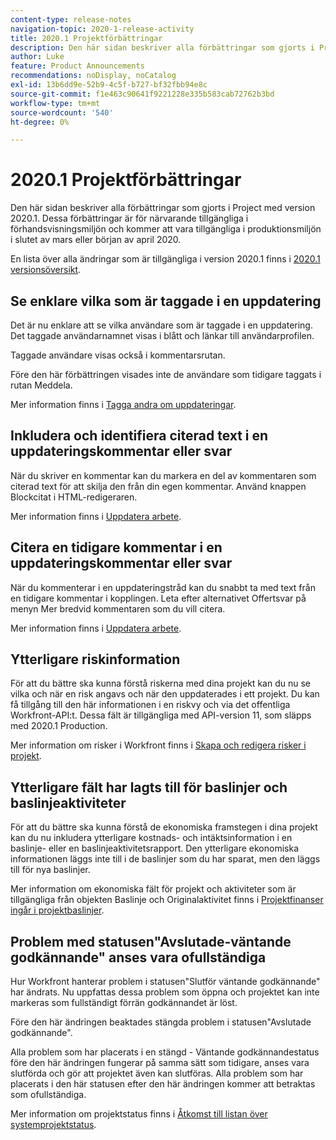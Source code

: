 ```yaml
---
content-type: release-notes
navigation-topic: 2020-1-release-activity
title: 2020.1 Projektförbättringar
description: Den här sidan beskriver alla förbättringar som gjorts i Project med version 2020.1. Dessa förbättringar är för närvarande tillgängliga i förhandsvisningsmiljön och kommer att vara tillgängliga i produktionsmiljön i slutet av mars eller början av april 2020.
author: Luke
feature: Product Announcements
recommendations: noDisplay, noCatalog
exl-id: 13b6dd9e-52b9-4c5f-b727-bf32fbb94e8c
source-git-commit: f1e463c90641f9221228e335b583cab72762b3bd
workflow-type: tm+mt
source-wordcount: '540'
ht-degree: 0%

---
```


# 2020.1 Projektförbättringar

Den här sidan beskriver alla förbättringar som gjorts i Project med version 2020.1. Dessa förbättringar är för närvarande tillgängliga i förhandsvisningsmiljön och kommer att vara tillgängliga i produktionsmiljön i slutet av mars eller början av april 2020.

En lista över alla ändringar som är tillgängliga i version 2020.1 finns i [2020.1 versionsöversikt](../../../product-announcements/product-releases/2020.1-release-activity/2020-1-release-overview.md).

## Se enklare vilka som är taggade i en uppdatering

Det är nu enklare att se vilka användare som är taggade i en uppdatering. Det taggade användarnamnet visas i blått och länkar till användarprofilen.

Taggade användare visas också i kommentarsrutan.

Före den här förbättringen visades inte de användare som tidigare taggats i rutan Meddela.

Mer information finns i [Tagga andra om uppdateringar](../../../workfront-basics/updating-work-items-and-viewing-updates/tag-others-on-updates.md).

## Inkludera och identifiera citerad text i en uppdateringskommentar eller svar

När du skriver en kommentar kan du markera en del av kommentaren som citerad text för att skilja den från din egen kommentar. Använd knappen Blockcitat i HTML-redigeraren.

Mer information finns i [Uppdatera arbete](../../../workfront-basics/updating-work-items-and-viewing-updates/update-work.md).


## Citera en tidigare kommentar i en uppdateringskommentar eller svar

När du kommenterar i en uppdateringstråd kan du snabbt ta med text från en tidigare kommentar i kopplingen. Leta efter alternativet Offertsvar på menyn Mer bredvid kommentaren som du vill citera.

Mer information finns i [Uppdatera arbete](../../../workfront-basics/updating-work-items-and-viewing-updates/update-work.md).

## Ytterligare riskinformation

För att du bättre ska kunna förstå riskerna med dina projekt kan du nu se vilka och när en risk angavs och när den uppdaterades i ett projekt. Du kan få tillgång till den här informationen i en riskvy och via det offentliga Workfront-API:t. Dessa fält är tillgängliga med API-version 11, som släpps med 2020.1 Production.

Mer information om risker i Workfront finns i [Skapa och redigera risker i projekt](../../../manage-work/projects/define-a-business-case/create-edit-risks-on-projects.md).

## Ytterligare fält har lagts till för baslinjer och baslinjeaktiviteter

För att du bättre ska kunna förstå de ekonomiska framstegen i dina projekt kan du nu inkludera ytterligare kostnads- och intäktsinformation i en baslinje- eller en baslinjeaktivitetsrapport. Den ytterligare ekonomiska informationen läggs inte till i de baslinjer som du har sparat, men den läggs till för nya baslinjer.

Mer information om ekonomiska fält för projekt och aktiviteter som är tillgängliga från objekten Baslinje och Originalaktivitet finns i [Projektfinanser ingår i projektbaslinjer](../../../manage-work/projects/project-finances/project-finances-included-in-project-baselines.md).

## Problem med statusen&quot;Avslutade-väntande godkännande&quot; anses vara ofullständiga

Hur Workfront hanterar problem i statusen&quot;Slutför väntande godkännande&quot; har ändrats. Nu uppfattas dessa problem som öppna och projektet kan inte markeras som fullständigt förrän godkännandet är löst.

Före den här ändringen beaktades stängda problem i statusen&quot;Avslutade godkännande&quot;.

Alla problem som har placerats i en stängd - Väntande godkännandestatus före den här ändringen fungerar på samma sätt som tidigare, anses vara slutförda och gör att projektet även kan slutföras. Alla problem som har placerats i den här statusen efter den här ändringen kommer att betraktas som ofullständiga.

Mer information om projektstatus finns i [Åtkomst till listan över systemprojektstatus](../../../administration-and-setup/customize-workfront/creating-custom-status-and-priority-labels/project-statuses.md).

